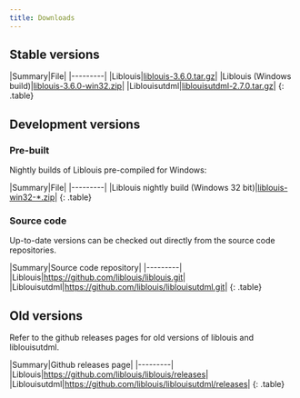 ```yaml
---
title: Downloads
---
```


## Stable versions

|Summary|File|
|---------|
|Liblouis|[liblouis-3.6.0.tar.gz](https://github.com/liblouis/liblouis/releases/download/v3.6.0/liblouis-3.6.0.tar.gz)|
|Liblouis (Windows build)|[liblouis-3.6.0-win32.zip](https://github.com/liblouis/liblouis/releases/download/v3.6.0/liblouis-3.6.0-win32.zip)|
|Liblouisutdml|[liblouisutdml-2.7.0.tar.gz](https://github.com/liblouis/liblouisutdml/archive/v2.7.0.tar.gz)|
{: .table}


## Development versions

### Pre-built

Nightly builds of Liblouis pre-compiled for Windows:

|Summary|File|
|---------|
|Liblouis nightly build (Windows 32 bit)|[liblouis-win32-*.zip](https://github.com/liblouis/liblouis/releases/tag/snapshot)|
{: .table}

### Source code

Up-to-date versions can be checked out directly from the source code repositories.

|Summary|Source code repository|
|---------|
|Liblouis|<https://github.com/liblouis/liblouis.git>|
|Liblouisutdml|<https://github.com/liblouis/liblouisutdml.git>|
{: .table}

## Old versions

Refer to the github releases pages for old versions of liblouis and liblouisutdml.

|Summary|Github releases page|
|---------|
|Liblouis|<https://github.com/liblouis/liblouis/releases>|
|Liblouisutdml|<https://github.com/liblouis/liblouisutdml/releases>|
{: .table}

